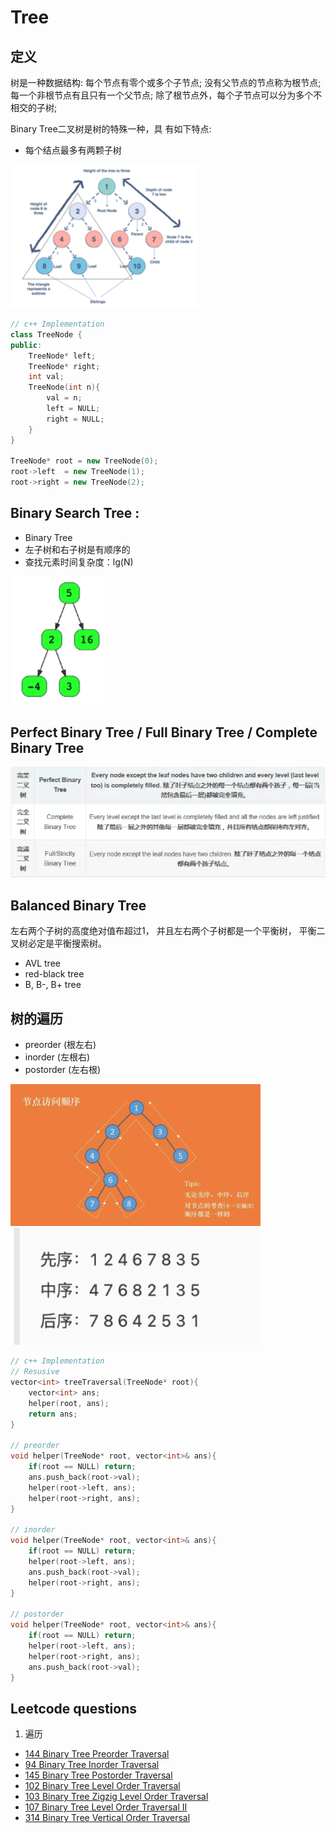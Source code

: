 # Tree

## 定义
树是一种数据结构:
每个节点有零个或多个子节点; 没有父节点的节点称为根节点;
每一个非根节点有且只有一个父节点; 
除了根节点外，每个子节点可以分为多个不相交的子树;

Binary Tree二叉树是树的特殊一种，具 有如下特点:
- 每个结点最多有两颗子树

<img src="../assets/binarytree.png" width="300" />

```c++
// c++ Implementation
class TreeNode {
public:
    TreeNode* left;
    TreeNode* right;
    int val;
    TreeNode(int n){
        val = n;
        left = NULL;
        right = NULL;
    }
}

TreeNode* root = new TreeNode(0); 
root->left  = new TreeNode(1); 
root->right = new TreeNode(2);
```

## Binary Search Tree :
- Binary Tree
- 左子树和右子树是有顺序的 
- 查找元素时间复杂度：lg(N)

<img src="../assets/bst.png" width="150" />

## Perfect Binary Tree /  Full Binary Tree / Complete Binary Tree

<img src="../assets/perfectBinaryTree.png" width="600" />

## Balanced Binary Tree
左右两个子树的高度绝对值布超过1， 并且左右两个子树都是一个平衡树， 平衡二叉树必定是平衡搜索树。
- AVL tree
- red-black tree
- B, B-, B+ tree

## 树的遍历
- preorder  (根左右)
- inorder   (左根右) 
- postorder (左右根)

<img src="../assets/treeTraversal.png" width="400" />
<img src="../assets/treeTraversalResult.png" width="400" />


```c++
// c++ Implementation
// Resusive
vector<int> treeTraversal(TreeNode* root){
    vector<int> ans;
    helper(root, ans);
    return ans;
}

// preorder
void helper(TreeNode* root, vector<int>& ans){
    if(root == NULL) return;
    ans.push_back(root->val);
    helper(root->left, ans);
    helper(root->right, ans);
}

// inorder
void helper(TreeNode* root, vector<int>& ans){
    if(root == NULL) return;
    helper(root->left, ans);
    ans.push_back(root->val);
    helper(root->right, ans);
}

// postorder
void helper(TreeNode* root, vector<int>& ans){
    if(root == NULL) return;
    helper(root->left, ans);
    helper(root->right, ans);
    ans.push_back(root->val);
}
```

## Leetcode questions
1. 遍历
- [144 Binary Tree Preorder Traversal](../leetcode_questions/144_binary_tree_preorder_traversal.md)
- [94 Binary Tree Inorder Traversal](../leetcode_questions/94_binary_tree_inorder_traversal.md)
- [145 Binary Tree Postorder Traversal](../leetcode_questions/145_binary_tree_postorder_traversal.md)
- [102 Binary Tree Level Order Traversal](../leetcode_questions/102_binary_tree_level_order_traversal.md)
- [103 Binary Tree Zigzig Level Order Traversal](../leetcode_questions/103_binary_tree_zigzig_level_order_traversal.md)
- [107 Binary Tree Level Order Traversal II](../leetcode_questions/107_binary_tree_level_order_traversal_II.md)
- [314 Binary Tree Vertical Order Traversal](../leetcode_questions/314_binary_tree_vertical_order_traversal.md)